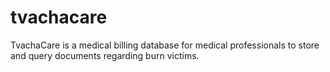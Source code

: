# tvachacare
TvachaCare is a medical billing database for medical professionals to store and query documents regarding burn victims.
